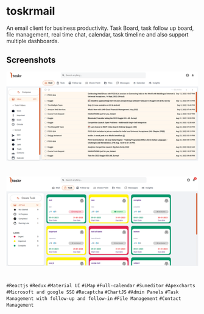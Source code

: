 # toskrmail

An email client for business productivity. Task Board, task follow up board, file management, real time chat, calendar, task timeline and also support multiple dashboards.

## Screenshots

![App Screenshot](Slide3.png)
#
![App Screenshot](Slide4.png)
#
`#Reactjs` `#Redux` `#Material UI` `#iMap` `#Full-calendar` `#Suneditor` `#Apexcharts` `#Microsoft and google SSO` `#Recaptcha` `#ChartJS` `#Admin Panels` `#Task Management with follow-up and follow-in` `#File Management` `#Contact Management`
